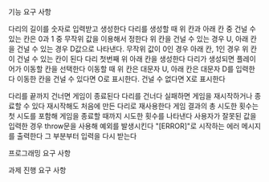 기능 요구 사항

다리의 길이를 숫자로 입력받고 생성한다
다리를 생성할 때 위 칸과 아래 칸 중 건널 수 있는 칸은 0과 1 중 무작위 값을 이용해서 정한다
위 칸을 건널 수 있는 경우 U, 아래 칸을 건널 수 있는 경우 D값으로 나타낸다.
무작위 값이 0인 경우 아래 칸, 1인 경우 위 칸이 건널 수 있는 칸이 된다
다리 첫번째 위 아래 칸을 생성한다
다리가 생성되면 플레이어가 이동할 칸을 선택한다
이동할 때 위 칸은 대문자 U, 아래 칸은 대문자 D를 입력한다
이동한 칸을 건널 수 있다면 O로 표시한다. 건널 수 없다면 X로 표시한다

다리를 끝까지 건너면 게임이 종료된다
다리를 건너다 실패하면 게임을 재시작하거나 종료할 수 있다
재시작해도 처음에 만든 다리로 재사용한다
게임 결과의 총 시도한 횟수는 첫 시도를 포함해 게임을 종료할 때까지 시도한 횟수를 나타낸다
사용자가 잘못된 값을 입력한 경우 throw문을 사용해 예외를 발생시킨다
"[ERROR]"로 시작하는 에러 메시지를 출력한다
그 부분부터 입력을 다시 받는다

프로그래밍 요구 사항



과제 진행 요구 사항

